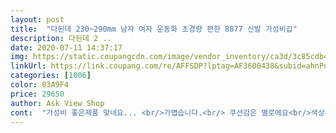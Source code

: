 ```yaml
---
layout: post 
title:  "다된데 230~290mm 남자 여자 운동화 초경량 편한 8877 신발 가성비갑" 
description: 다된데 2 ..
date: 2020-07-11 14:37:17 
img: https://static.coupangcdn.com/image/vendor_inventory/ca3d/3c85cdb4f89887bacaa21c0f97473c5c28d9d85cc0f2ce34223319ea314a.jpg 
linkUrl: https://link.coupang.com/re/AFFSDP?lptag=AF3600438&subid=ahnPublicAsk&pageKey=1248482440&itemId=2246756650&vendorItemId=70768549552&traceid=V0-113-1aa4139782fc0843 
categories: [1006] 
color: 03A9F4 
price: 29650 
author: Ask View Shop 
cont:  "가성비 좋은제품 맞네요... <br/>가볍습니다.<br/> 쿠션감은 별로에요<br/>색상은 그냥 그런데 신으니까 신은 거 같지 않고 편해요 가볍고 오래 걸어도 무리가 덜 가내요<br/>주문한신발을 받았씁니다  일단은 가벼워서좋아요 발에착붙은느낌  근데요  냄새가 많이나네요 가격데비 만족합니다 많이파세요<br/>" 
---
```

